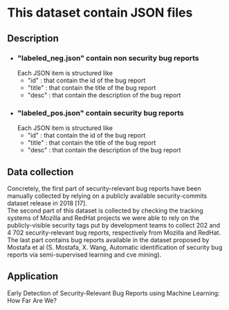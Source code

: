 <html>

<h1>This dataset contain JSON files</h1>

<h2>Description</h2>
<ul>
<li> 
<h3>"labeled_neg.json" contain non security bug reports</h3>
Each JSON item is structured like
<ul>
<li> "id" : that contain the id of the bug report</li>
<li> "title" : that contain the title of the bug report</li>
<li> "desc" : that contain the description of the bug report</li>
</ul>
</li>
<li> 
<h3>"labeled_pos.json" contain security bug reports</h3>
Each JSON item is structured like
<ul>
<li> "id" : that contain the id of the bug report</li>
<li> "title" : that contain the title of the bug report</li>
<li> "desc" : that contain the description of the bug report</li>
</ul>
</li>

</ul>
<h2>Data collection</h2>
Concretely, the first part of security-relevant bug reports have been manually collected by relying on a publicly available security-commits dataset release in 2018 [17]. <br>
The second part of this dataset is collected by checking the tracking  systems  of  Mozilla  and  RedHat  projects we were able to rely on the publicly-visible security tags put by development teams to collect 202 and 4 702 security-relevant bug reports, respectively from Mozilla and RedHat.<br>
The last part contains bug reports available in the dataset proposed by Mostafa et al (S. Mostafa, X. Wang, Automatic identification of security bug reports via semi-supervised learning and cve mining).
<h2>Application</h2>
  Early Detection of Security-Relevant Bug Reports using Machine Learning: How Far Are We?
</html>
